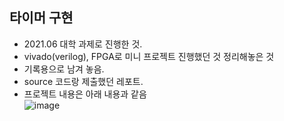 ## 타이머 구현
- 2021.06 대학 과제로 진행한 것.
- vivado(verilog), FPGA로 미니 프로젝트 진행했던 것 정리해놓은 것
- 기록용으로 남겨 놓음.
- source 코드랑 제출했던 레포트.
- 프로젝트 내용은 아래 내용과 같음   
![image](https://user-images.githubusercontent.com/96903347/167577260-92ccad02-625a-496c-9436-fb4355039ec6.png)

